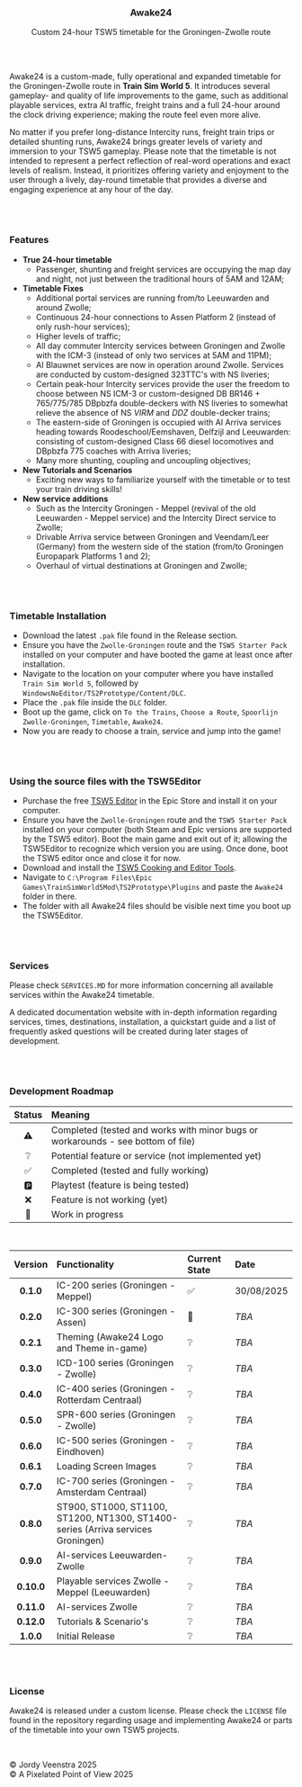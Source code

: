 <h3 align='center'>Awake24</h3>
<p align='center'>
Custom 24-hour TSW5 timetable for the Groningen-Zwolle route</p> <br/> <br/>

Awake24 is a custom-made, fully operational and expanded timetable for the Groningen-Zwolle route in **Train Sim World 5**. It introduces several gameplay- and quality of life improvements to the game, such as additional playable services, extra AI traffic, freight trains and a full 24-hour around the clock driving experience; making the route feel even more alive.

No matter if you prefer long-distance Intercity runs, freight train trips or detailed shunting runs, Awake24 brings greater levels of variety and immersion to your TSW5 gameplay. Please note that the timetable is not intended to represent a perfect reflection of real-word operations and exact levels of realism. Instead, it prioritizes offering variety and enjoyment to the user through a lively, day-round timetable that provides a diverse and engaging experience at any hour of the day.

<br/> <br/>


### Features
* **True 24-hour timetable** 
    * Passenger, shunting and freight services are occupying the map day and night, not just between the traditional hours of 5AM and 12AM;
* **Timetable Fixes**
    * Additional portal services are running from/to Leeuwarden and around Zwolle; 
    * Continuous 24-hour connections to Assen Platform 2 (instead of only rush-hour services); 
    * Higher levels of traffic;
    * All day commuter Intercity services between Groningen and Zwolle with the ICM-3 (instead of only two services at 5AM and 11PM);
    * AI Blauwnet services are now in operation around Zwolle. Services are conducted by custom-designed 323TTC's with NS liveries;
    * Certain peak-hour Intercity services provide the user the freedom to choose between NS ICM-3 or custom-designed DB BR146 + 765/775/785 DBpbzfa double-deckers with NS liveries to somewhat relieve the absence of NS *VIRM* and *DDZ* double-decker trains;
    * The eastern-side of Groningen is occupied with AI Arriva services heading towards Roodeschool/Eemshaven, Delfzijl and Leeuwarden: consisting of custom-designed Class 66 diesel locomotives and DBpbzfa 775 coaches with Arriva liveries;
    * Many more shunting, coupling and uncoupling objectives;
* **New Tutorials and Scenarios**
    * Exciting new ways to familiarize yourself with the timetable or to test your train driving skills!
* **New service additions**
    * Such as the Intercity Groningen - Meppel (revival of the old Leeuwarden - Meppel service) and the Intercity Direct service to Zwolle;
    * Drivable Arriva service between Groningen and Veendam/Leer (Germany) from the western side of the station (from/to Groningen Europapark Platforms 1 and 2);
    * Overhaul of virtual destinations at Groningen and Zwolle;




<br/><br/>


### Timetable Installation
* Download the latest `.pak` file found in the Release section.
* Ensure you have the `Zwolle-Groningen` route and the `TSW5 Starter Pack` installed on your computer and have booted the game at least once after installation.
* Navigate to the location on your computer where you have installed `Train Sim World 5`, followed by `WindowsNoEditor/TS2Prototype/Content/DLC`.
* Place the `.pak` file inside the `DLC` folder.
* Boot up the game, click on `To the Trains`, `Choose a Route`, `Spoorlijn Zwolle-Groningen`, `Timetable`, `Awake24`.
* Now you are ready to choose a train, service and jump into the game!


<br/><br/>


### Using the source files with the TSW5Editor
* Purchase the free [TSW5 Editor](https://store.epicgames.com/en-US/p/train-sim-world-5--train-sim-world-pc-editor-beta) in the Epic Store and install it on your computer.
* Ensure you have the `Zwolle-Groningen` route and the `TSW5 Starter Pack` installed on your computer (both Steam and Epic versions are supported by the TSW5 editor). Boot the main game and exit out of it; allowing the TSW5Editor to recognize which version you are using. Once done, boot the TSW5 editor once and close it for now.
* Download and install the [TSW5 Cooking and Editor Tools](https://trainsim.cz/?mod=article&showid=2823a).
* Navigate to `C:\Program Files\Epic Games\TrainSimWorld5Mod\TS2Prototype\Plugins` and paste the `Awake24` folder in there.
* The folder with all Awake24 files should be visible next time you boot up the TSW5Editor.


<br/><br/>




### Services
Please check `SERVICES.MD` for more information concerning all available services within the Awake24 timetable. 

A dedicated documentation website with in-depth information regarding services, times, destinations, installation, a quickstart guide and a list of frequently asked questions will be created during later stages of development.

<br/><br/>



### Development Roadmap

| Status | Meaning |
|:---:|:----|
| ⚠️ | Completed (tested and works with minor bugs or workarounds - see bottom of file) |
| ❔| Potential feature or service (not implemented yet) |
| ✅ | Completed (tested and fully working) |
| 🅿️ | Playtest (feature is being tested) |
| ❌ | Feature is not working (yet) |
| 🚧 | Work in progress |

<br/>

| Version | Functionality | Current State |   Date |
| :------:| :----------- | :-------------|:------|
| **0.1.0** | IC-200 series (Groningen - Meppel) | ✅  | 30/08/2025 |
| **0.2.0** | IC-300 series (Groningen - Assen) | 🚧 | *TBA* |
| **0.2.1** | Theming (Awake24 Logo and Theme in-game) | ❔| *TBA* |
| **0.3.0** | ICD-100 series (Groningen - Zwolle) | ❔| *TBA* |
| **0.4.0** | IC-400 series (Groningen - Rotterdam Centraal) | ❔| *TBA* |
| **0.5.0** | SPR-600 series (Groningen - Zwolle) | ❔| *TBA* |
| **0.6.0** | IC-500 series (Groningen - Eindhoven) | ❔| *TBA* |
| **0.6.1** | Loading Screen Images | ❔| *TBA* |
| **0.7.0** | IC-700 series (Groningen - Amsterdam Centraal) | ❔ | *TBA* |
| **0.8.0** | ST900, ST1000, ST1100, ST1200, NT1300, ST1400-series (Arriva services Groningen) | ❔ | *TBA* |
| **0.9.0** | AI-services Leeuwarden-Zwolle | ❔ | *TBA* |
| **0.10.0** | Playable services Zwolle - Meppel (Leeuwarden) | ❔ | *TBA* |
| **0.11.0** | AI-services Zwolle | ❔ | *TBA* |
| **0.12.0** | Tutorials & Scenario's | ❔ | *TBA* |
| **1.0.0** | Initial Release | ❔ | *TBA* |

<br/><br/>



### License
Awake24 is released under a custom license. Please check the `LICENSE` file found in the repository regarding usage and implementing Awake24 or parts of the timetable into your own TSW5 projects.

<br/>

&copy; Jordy Veenstra 2025 <br>
&copy; A Pixelated Point of View 2025 <br/>